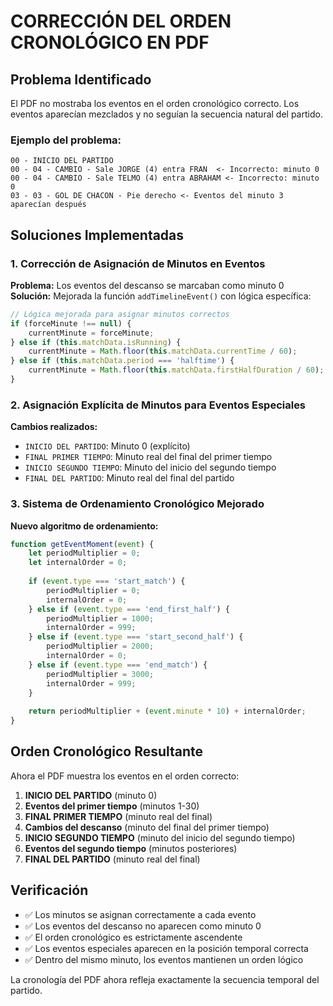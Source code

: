 # CORRECCIÓN DEL ORDEN CRONOLÓGICO EN PDF

## Problema Identificado

El PDF no mostraba los eventos en el orden cronológico correcto. Los eventos aparecían mezclados y no seguían la secuencia natural del partido.

### Ejemplo del problema:
```
00 - INICIO DEL PARTIDO
00 - 04 - CAMBIO - Sale JORGE (4) entra FRAN  <- Incorrecto: minuto 0
00 - 04 - CAMBIO - Sale TELMO (4) entra ABRAHAM <- Incorrecto: minuto 0
03 - 03 - GOL DE CHACON - Pie derecho <- Eventos del minuto 3 aparecían después
```

## Soluciones Implementadas

### 1. Corrección de Asignación de Minutos en Eventos

**Problema:** Los eventos del descanso se marcaban como minuto 0
**Solución:** Mejorada la función `addTimelineEvent()` con lógica específica:

```javascript
// Lógica mejorada para asignar minutos correctos
if (forceMinute !== null) {
    currentMinute = forceMinute;
} else if (this.matchData.isRunning) {
    currentMinute = Math.floor(this.matchData.currentTime / 60);
} else if (this.matchData.period === 'halftime') {
    currentMinute = Math.floor(this.matchData.firstHalfDuration / 60);
}
```

### 2. Asignación Explícita de Minutos para Eventos Especiales

**Cambios realizados:**
- `INICIO DEL PARTIDO`: Minuto 0 (explícito)
- `FINAL PRIMER TIEMPO`: Minuto real del final del primer tiempo
- `INICIO SEGUNDO TIEMPO`: Minuto del inicio del segundo tiempo
- `FINAL DEL PARTIDO`: Minuto real del final del partido

### 3. Sistema de Ordenamiento Cronológico Mejorado

**Nuevo algoritmo de ordenamiento:**

```javascript
function getEventMoment(event) {
    let periodMultiplier = 0;
    let internalOrder = 0;
    
    if (event.type === 'start_match') {
        periodMultiplier = 0;
        internalOrder = 0;
    } else if (event.type === 'end_first_half') {
        periodMultiplier = 1000;
        internalOrder = 999;
    } else if (event.type === 'start_second_half') {
        periodMultiplier = 2000;
        internalOrder = 0;
    } else if (event.type === 'end_match') {
        periodMultiplier = 3000;
        internalOrder = 999;
    }
    
    return periodMultiplier + (event.minute * 10) + internalOrder;
}
```

## Orden Cronológico Resultante

Ahora el PDF muestra los eventos en el orden correcto:

1. **INICIO DEL PARTIDO** (minuto 0)
2. **Eventos del primer tiempo** (minutos 1-30)
3. **FINAL PRIMER TIEMPO** (minuto real del final)
4. **Cambios del descanso** (minuto del final del primer tiempo)
5. **INICIO SEGUNDO TIEMPO** (minuto del inicio del segundo tiempo)
6. **Eventos del segundo tiempo** (minutos posteriores)
7. **FINAL DEL PARTIDO** (minuto real del final)

## Verificación

- ✅ Los minutos se asignan correctamente a cada evento
- ✅ Los eventos del descanso no aparecen como minuto 0
- ✅ El orden cronológico es estrictamente ascendente
- ✅ Los eventos especiales aparecen en la posición temporal correcta
- ✅ Dentro del mismo minuto, los eventos mantienen un orden lógico

La cronología del PDF ahora refleja exactamente la secuencia temporal del partido.
